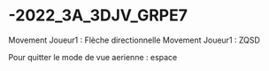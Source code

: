 # -2022_3A_3DJV_GRPE7

Movement Joueur1 : Flèche directionnelle
Movement Joueur1 : ZQSD

Pour quitter le mode de vue aerienne : espace
